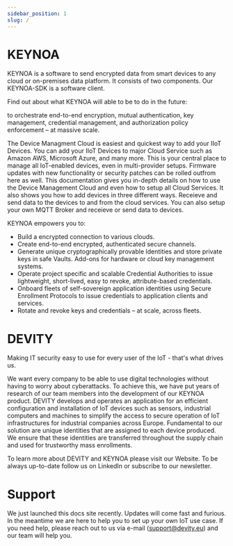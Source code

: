 ```yaml
---
sidebar_position: 1
slug: /
---
```


# KEYNOA

KEYNOA is a software to send encrypted data from smart devices to any cloud or on-premises data platform. It consists of two components. Our KEYNOA-SDK is a software client.


Find out about what KEYNOA will able to be to do in the future:

to orchestrate end-to-end encryption, mutual authentication, key management, credential management, and authorization policy enforcement – at massive scale.

The Device Managment Cloud is easiest and quickest way to add your IIoT Devices.
You can add your IIoT Devices to major Cloud Service such as Amazon AWS, Microsoft Azure, and many more.
This is your central place to manage all IoT-enabled devices, even in multi-provider setups.
Firmware updates with new functionality or security patches can be rolled outfrom here as well.
This documentation gives you in-depth details on how to use the Device Management Cloud and even how to setup all Cloud Services.
It also shows you how to add devices in three different ways. Receieve and send data to the devices to and from the cloud services.
You can also setup your own MQTT Broker and receieve or send data to devices.

KEYNOA empowers you to:

- Build a encrypted connection to various clouds.
- Create end-to-end encrypted, authenticated secure channels.
- Generate unique cryptographically provable Identities and store private keys in safe Vaults. Add-ons for hardware or cloud key management systems.
- Operate project specific and scalable Credential Authorities to issue lightweight, short-lived, easy to revoke, attribute-based credentials.
- Onboard fleets of self-sovereign application identities using Secure Enrollment Protocols to issue credentials to application clients and services.
- Rotate and revoke keys and credentials – at scale, across fleets.

# DEVITY

Making IT security easy to use for every user of the IoT - that's what drives us.

We want every company to be able to use digital technologies without having to worry about cyberattacks. To achieve this, we have put years of research of our team members into the development of our KEYNOA product. DEVITY develops and operates an application for an efficient configuration and installation of IoT devices such as sensors, industrial computers and machines to simplify the access to secure operation of IoT infrastructures for industrial companies across Europe. Fundamental to our solution are unique identities that are assigned to each device produced. We ensure that these identities are transferred throughout the supply chain and used for trustworthy mass enrollments. 

To learn more about DEVITY and KEYNOA please visit our Website. To be always up-to-date follow us on LinkedIn or subscribe to our newsletter.

# Support

We just launched this docs site recently. Updates will come fast and furious.
In the meantime we are here to help you to set up your own IoT use case. If you need help, please reach out to us via e-mail (support@devity.eu) and our team will help you.
